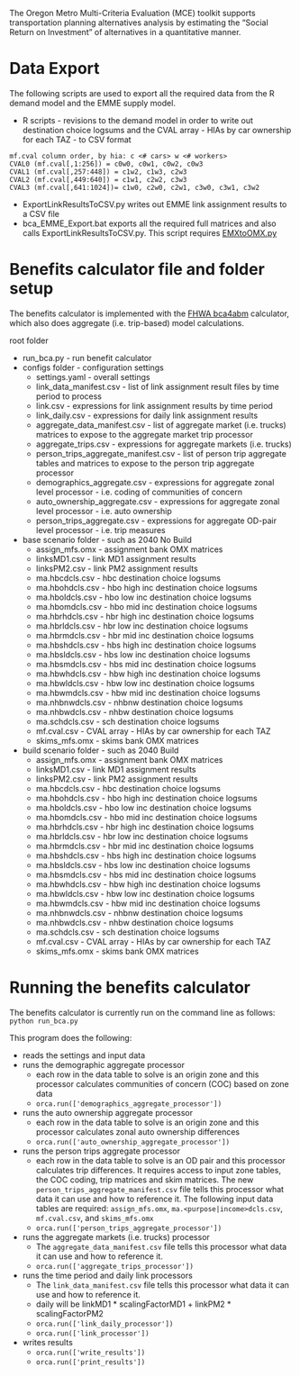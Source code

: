 The Oregon Metro Multi-Criteria Evaluation (MCE) toolkit supports transportation planning alternatives analysis by estimating the “Social Return on Investment” of alternatives in a quantitative manner.

# Data Export
The following scripts are used to export all the required data from the R demand model and the EMME supply model.
  - R scripts - revisions to the demand model in order to write out 
destination choice logsums and the CVAL array - HIAs by car ownership for each TAZ - to CSV format

```
mf.cval column order, by hia: c <# cars> w <# workers>
CVAL0 (mf.cval[,1:256]) = c0w0, c0w1, c0w2, c0w3
CVAL1 (mf.cval[,257:448]) = c1w2, c1w3, c2w3
CVAL2 (mf.cval[,449:640]) = c1w1, c2w2, c3w3 
CVAL3 (mf.cval[,641:1024])= c1w0, c2w0, c2w1, c3w0, c3w1, c3w2
```
  - ExportLinkResultsToCSV.py writes out EMME link assignment results to a CSV file
  - bca_EMME_Export.bat exports all the required full matrices and also calls 
ExportLinkResultsToCSV.py.  This script requires [EMXtoOMX.py](https://github.com/bstabler/EMXtoOMX)

# Benefits calculator file and folder setup
The benefits calculator is implemented with the [FHWA bca4abm](https://github.com/RSGInc/bca4abm) calculator, which also does aggregate (i.e. trip-based) model calculations.

root folder
  - run_bca.py - run benefit calculator
  - configs folder - configuration settings
      - settings.yaml - overall settings
      - link_data_manifest.csv - list of link assignment result files by time period to process
      - link.csv - expressions for link assignment results by time period
      - link_daily.csv - expressions for daily link assignment results
      - aggregate_data_manifest.csv - list of aggregate market (i.e. trucks) matrices to expose to the aggregate market trip processor
      - aggregate_trips.csv - expressions for aggregate markets (i.e. trucks)
      - person_trips_aggregate_manifest.csv - list of person trip aggregate tables and matrices to expose to the person trip aggregate processor
      - demographics_aggregate.csv - expressions for aggregate zonal level processor - i.e. coding of communities of concern
      - auto_ownership_aggregate.csv - expressions for aggregate zonal level processor - i.e. auto ownership
      - person_trips_aggregate.csv - expressions for aggregate OD-pair level processor - i.e. trip measures
  - base scenario folder - such as 2040 No Build
      - assign_mfs.omx - assignment bank OMX matrices
      - linksMD1.csv - link MD1 assignment results
      - linksPM2.csv - link PM2 assignment results
      - ma.hbcdcls.csv - hbc destination choice logsums
      - ma.hbohdcls.csv - hbo high inc destination choice logsums
      - ma.hboldcls.csv - hbo low inc destination choice logsums
      - ma.hbomdcls.csv - hbo mid inc destination choice logsums
      - ma.hbrhdcls.csv - hbr high inc destination choice logsums
      - ma.hbrldcls.csv - hbr low inc destination choice logsums
      - ma.hbrmdcls.csv - hbr mid inc destination choice logsums
      - ma.hbshdcls.csv - hbs high inc destination choice logsums
      - ma.hbsldcls.csv - hbs low inc destination choice logsums
      - ma.hbsmdcls.csv - hbs mid inc destination choice logsums
      - ma.hbwhdcls.csv - hbw high inc destination choice logsums
      - ma.hbwldcls.csv - hbw low inc destination choice logsums
      - ma.hbwmdcls.csv - hbw mid inc destination choice logsums
      - ma.nhbnwdcls.csv - nhbnw destination choice logsums
      - ma.nhbwdcls.csv - nhbw destination choice logsums
      - ma.schdcls.csv - sch destination choice logsums
      - mf.cval.csv - CVAL array - HIAs by car ownership for each TAZ
      - skims_mfs.omx - skims bank OMX matrices
  - build scenario folder - such as 2040 Build
      - assign_mfs.omx - assignment bank OMX matrices
      - linksMD1.csv - link MD1 assignment results
      - linksPM2.csv - link PM2 assignment results
      - ma.hbcdcls.csv - hbc destination choice logsums
      - ma.hbohdcls.csv - hbo high inc destination choice logsums
      - ma.hboldcls.csv - hbo low inc destination choice logsums
      - ma.hbomdcls.csv - hbo mid inc destination choice logsums
      - ma.hbrhdcls.csv - hbr high inc destination choice logsums
      - ma.hbrldcls.csv - hbr low inc destination choice logsums
      - ma.hbrmdcls.csv - hbr mid inc destination choice logsums
      - ma.hbshdcls.csv - hbs high inc destination choice logsums
      - ma.hbsldcls.csv - hbs low inc destination choice logsums
      - ma.hbsmdcls.csv - hbs mid inc destination choice logsums
      - ma.hbwhdcls.csv - hbw high inc destination choice logsums
      - ma.hbwldcls.csv - hbw low inc destination choice logsums
      - ma.hbwmdcls.csv - hbw mid inc destination choice logsums
      - ma.nhbnwdcls.csv - nhbnw destination choice logsums
      - ma.nhbwdcls.csv - nhbw destination choice logsums
      - ma.schdcls.csv - sch destination choice logsums
      - mf.cval.csv - CVAL array - HIAs by car ownership for each TAZ
      - skims_mfs.omx - skims bank OMX matrices

# Running the benefits calculator
The benefits calculator is currently run on the command line as follows: ```python run_bca.py```

This program does the following:
  - reads the settings and input data 
  - runs the demographic aggregate processor
    - each row in the data table to solve is an origin zone and this processor calculates communities of concern (COC) based on zone data
    - ```orca.run(['demographics_aggregate_processor'])```
  - runs the auto ownership aggregate processor
    - each row in the data table to solve is an origin zone and this processor calculates zonal auto ownership differences
    - ```orca.run(['auto_ownership_aggregate_processor'])```
  - runs the person trips aggregate processor 
    - each row in the data table to solve is an OD pair and this processor calculates trip differences.  It requires access to input zone tables, the COC coding, trip matrices and skim matrices.  The new ```person_trips_aggregate_manifest.csv``` file tells this processor what data it can use and how to reference it.  The following input data tables are required: ```assign_mfs.omx```, ```ma.<purpose|income>dcls.csv```, ```mf.cval.csv```, and ```skims_mfs.omx```
    - ```orca.run(['person_trips_aggregate_processor'])```
  - runs the aggregate markets (i.e. trucks) processor
    - The ```aggregate_data_manifest.csv``` file tells this processor what data it can use and how to reference it.    
    - ```orca.run(['aggregate_trips_processor'])```
  - runs the time period and daily link processors
    - The ```link_data_manifest.csv``` file tells this processor what data it can use and how to reference it.    
    - daily will be linkMD1 * scalingFactorMD1 + linkPM2 * scalingFactorPM2
    - ```orca.run(['link_daily_processor'])```
    - ```orca.run(['link_processor'])```
  - writes results
    - ```orca.run(['write_results'])```
    - ```orca.run(['print_results'])```
